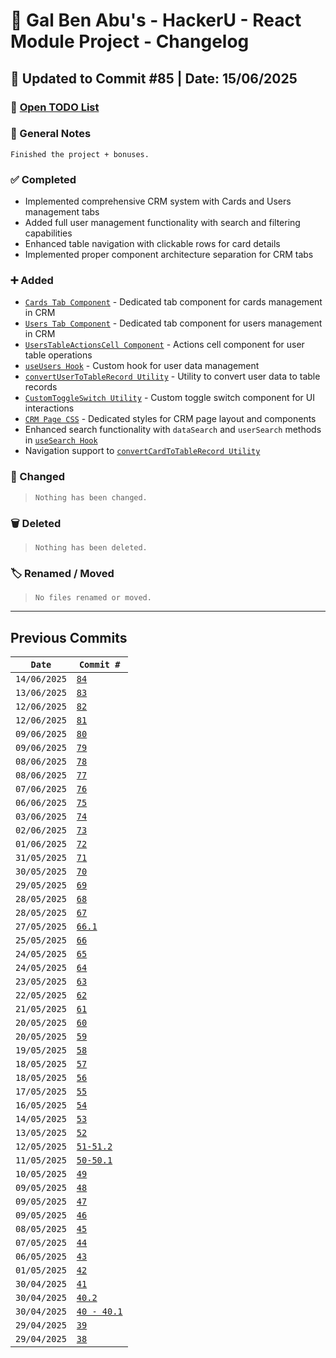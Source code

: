 # 📘 Gal Ben Abu's - HackerU - React Module Project - Changelog

## 📅 Updated to Commit #85 | Date: 15/06/2025

### 🔗 [Open TODO List](./todo-list.md)

### 📝 General Notes

```
Finished the project + bonuses.
```

### ✅ Completed

- Implemented comprehensive CRM system with Cards and Users management tabs
- Added full user management functionality with search and filtering capabilities
- Enhanced table navigation with clickable rows for card details
- Implemented proper component architecture separation for CRM tabs

### ➕ Added

- [`Cards Tab Component`](src/pages/CRM/Cards.tab.tsx) - Dedicated tab component for cards management in CRM
- [`Users Tab Component`](src/pages/CRM/Users.tab.tsx) - Dedicated tab component for users management in CRM
- [`UsersTableActionsCell Component`](src/components/utils/UsersTableActionsCell.tsx) - Actions cell component for user table operations
- [`useUsers Hook`](src/hooks/useUsers.ts) - Custom hook for user data management
- [`convertUserToTableRecord Utility`](src/utils/convertUserToTableRecord.tsx) - Utility to convert user data to table records
- [`CustomToggleSwitch Utility`](src/utils/CustomToggleSwitch.tsx) - Custom toggle switch component for UI interactions
- [`CRM Page CSS`](src/styles/pages/CRM.page.css) - Dedicated styles for CRM page layout and components
- Enhanced search functionality with `dataSearch` and `userSearch` methods in [`useSearch Hook`](src/hooks/useSearch.ts)
- Navigation support to [`convertCardToTableRecord Utility`](src/utils/convertCardToTableRecord.tsx)

### 🔄 Changed

> `Nothing has been changed.`

### 🗑️ Deleted

> `Nothing has been deleted.`

### 🏷️ Renamed / Moved

> `No files renamed or moved.`

---

## Previous Commits

| `Date`       | `Commit #`                                                   |
| ------------ | ------------------------------------------------------------ |
| `14/06/2025` | [`84`](./commits_changes/commit_84.md)                       |
| `13/06/2025` | [`83`](./commits_changes/commit_83.md)                       |
| `12/06/2025` | [`82`](./commits_changes/commit_82.md)                       |
| `12/06/2025` | [`81`](./commits_changes/commit_81.md)                       |
| `09/06/2025` | [`80`](./commits_changes/commit_80.md)                       |
| `09/06/2025` | [`79`](./commits_changes/commit_79.md)                       |
| `08/06/2025` | [`78`](./commits_changes/commit_78.md)                       |
| `08/06/2025` | [`77`](./commits_changes/commit_77.md)                       |
| `07/06/2025` | [`76`](./commits_changes/commit_76.md)                       |
| `06/06/2025` | [`75`](./commits_changes/commit_75.md)                       |
| `03/06/2025` | [`74`](./commits_changes/commit_74.md)                       |
| `02/06/2025` | [`73`](./commits_changes/commit_73.md)                       |
| `01/06/2025` | [`72`](./commits_changes/commit_72.md)                       |
| `31/05/2025` | [`71`](./commits_changes/commit_71.md)                       |
| `30/05/2025` | [`70`](./commits_changes/commit_70.md)                       |
| `29/05/2025` | [`69`](./commits_changes/commit_69.md)                       |
| `28/05/2025` | [`68`](./commits_changes/commit_68.md)                       |
| `28/05/2025` | [`67`](./commits_changes/commit_67.md)                       |
| `27/05/2025` | [`66.1`](./commits_changes/commit_66.1.md)                   |
| `25/05/2025` | [`66`](./commits_changes/commit_66.md)                       |
| `24/05/2025` | [`65`](./commits_changes/commit_65.md)                       |
| `24/05/2025` | [`64`](./commits_changes/commit_64.md)                       |
| `23/05/2025` | [`63`](./commits_changes/commit_63.md)                       |
| `22/05/2025` | [`62`](./commits_changes/commit_62.md)                       |
| `21/05/2025` | [`61`](./commits_changes/commit_61.md)                       |
| `20/05/2025` | [`60`](./commits_changes/commit_60.md)                       |
| `20/05/2025` | [`59`](./commits_changes/commit_59.md)                       |
| `19/05/2025` | [`58`](./commits_changes/commit_58.md)                       |
| `18/05/2025` | [`57`](./commits_changes/commit_57.md)                       |
| `18/05/2025` | [`56`](./commits_changes/commit_56.md)                       |
| `17/05/2025` | [`55`](./commits_changes/commit_55.md)                       |
| `16/05/2025` | [`54`](./commits_changes/commit_54.md)                       |
| `14/05/2025` | [`53`](./commits_changes/commit_53.md)                       |
| `13/05/2025` | [`52`](./commits_changes/commit_52.md)                       |
| `12/05/2025` | [`51-51.2`](./commits_changes/commit_51-51.2.md)             |
| `11/05/2025` | [`50-50.1`](./commits_changes/commit_50-50.1.md)             |
| `10/05/2025` | [`49`](./commits_changes/commit_49.md)                       |
| `09/05/2025` | [`48`](./commits_changes/commit_48.md)                       |
| `09/05/2025` | [`47`](./commits_changes/commit_47.md)                       |
| `09/05/2025` | [`46`](./commits_changes/commit_46.md)                       |
| `08/05/2025` | [`45`](./commits_changes/commit_45.md)                       |
| `07/05/2025` | [`44`](./commits_changes/commit_44.md)                       |
| `06/05/2025` | [`43`](./commits_changes/commit_43.md)                       |
| `01/05/2025` | [`42`](./commits_changes/commit_42.md)                       |
| `30/04/2025` | [`41`](./commits_changes/commit_41.md)                       |
| `30/04/2025` | [`40.2`](./commits_changes/commit_40/commit_40.2.md)         |
| `30/04/2025` | [`40 - 40.1`](./commits_changes/commit_40/commit_40-40.1.md) |
| `29/04/2025` | [`39`](./commits_changes/commit_39.md)                       |
| `29/04/2025` | [`38`](./commits_changes/commit_38.md)                       |
